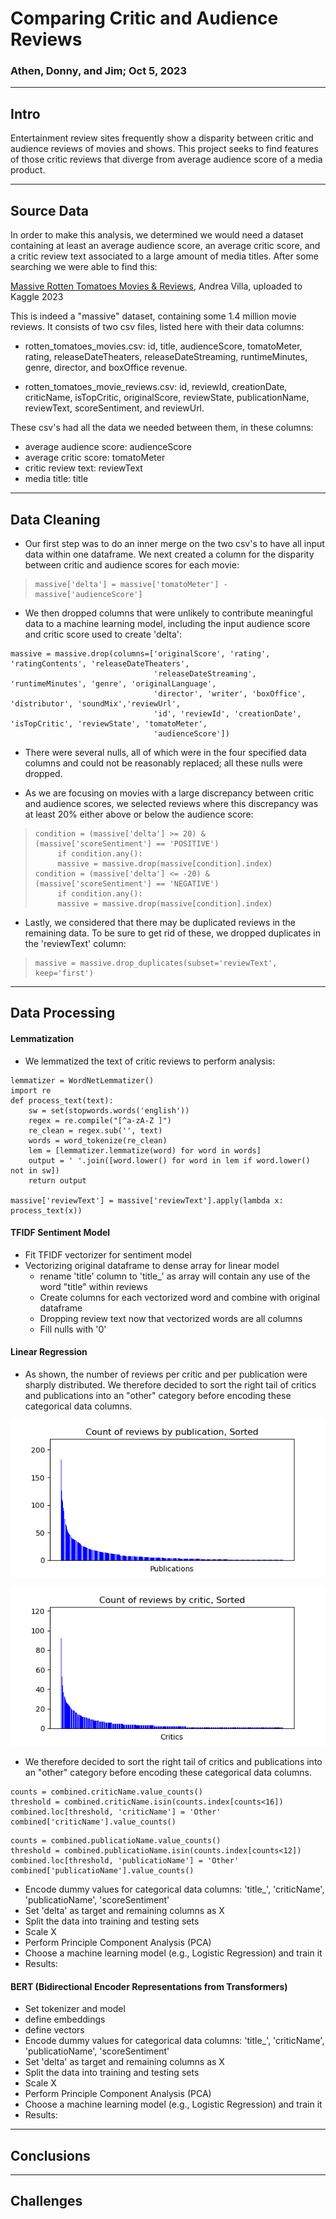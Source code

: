 # Comparing Critic and Audience Reviews
### Athen, Donny, and Jim; Oct 5, 2023

***
## Intro
Entertainment review sites frequently show a disparity between critic and audience reviews of movies and shows. This project seeks to find features of those critic reviews that diverge from average audience score of a media product.  

***
## Source Data
In order to make this analysis, we determined we would need a dataset containing at least an average audience score, an average critic score, and a critic review text associated to a large amount of media titles. After some searching we were able to find this:

[Massive Rotten Tomatoes Movies & Reviews](https://www.kaggle.com/datasets/andrezaza/clapper-massive-rotten-tomatoes-movies-and-reviews?select=rotten_tomatoes_movie_reviews.csv), Andrea Villa, uploaded to Kaggle 2023

This is indeed a "massive" dataset, containing some 1.4 million movie reviews. It consists of two csv files, listed here with their data columns:

* rotten_tomatoes_movies.csv: id, title, audienceScore, tomatoMeter, rating, releaseDateTheaters, releaseDateStreaming, runtimeMinutes, genre, director, and boxOffice revenue.

* rotten_tomatoes_movie_reviews.csv: id, reviewId, creationDate, criticName, isTopCritic, originalScore, reviewState, publicationName, reviewText, scoreSentiment, and reviewUrl.

These csv's had all the data we needed between them, in these columns:
* average audience score: audienceScore
* average critic score: tomatoMeter
* critic review text: reviewText
* media title: title
***
## Data Cleaning

* Our first step was to do an inner merge on the two csv's to have all input data within one dataframe. We next created a column for the disparity between critic and audience scores for each movie:
>     massive['delta'] = massive['tomatoMeter'] - massive['audienceScore']

* We then dropped columns that were unlikely to contribute meaningful data to a machine learning model, including the input audience score and critic score used to create 'delta':
```
massive = massive.drop(columns=['originalScore', 'rating', 'ratingContents', 'releaseDateTheaters',
                                'releaseDateStreaming', 'runtimeMinutes', 'genre', 'originalLanguage',
                                'director', 'writer', 'boxOffice', 'distributor', 'soundMix','reviewUrl',
                                'id', 'reviewId', 'creationDate', 'isTopCritic', 'reviewState', 'tomatoMeter',
                                'audienceScore'])
```

* There were several nulls, all of which were in the four specified data columns and could not be reasonably replaced; all these nulls were dropped. 


* As we are focusing on movies with a large discrepancy between critic and audience scores, we selected reviews where this discrepancy was at least 20% either above or below the audience score:


>     condition = (massive['delta'] >= 20) & (massive['scoreSentiment'] == 'POSITIVE')
>          if condition.any():
>          massive = massive.drop(massive[condition].index)
>     condition = (massive['delta'] <= -20) & (massive['scoreSentiment'] == 'NEGATIVE')
>          if condition.any():
>          massive = massive.drop(massive[condition].index)

* Lastly, we considered that there may be duplicated reviews in the remaining data. To be sure to get rid of these, we dropped duplicates in the 'reviewText' column:

>     massive = massive.drop_duplicates(subset='reviewText', keep='first')
***
## Data Processing

#### Lemmatization
* We lemmatized the text of critic reviews to perform analysis:
```
lemmatizer = WordNetLemmatizer()
import re
def process_text(text): 
    sw = set(stopwords.words('english')) 
    regex = re.compile("[^a-zA-Z ]") 
    re_clean = regex.sub('', text) 
    words = word_tokenize(re_clean) 
    lem = [lemmatizer.lemmatize(word) for word in words] 
    output = ' '.join([word.lower() for word in lem if word.lower() not in sw]) 
    return output
    
massive['reviewText'] = massive['reviewText'].apply(lambda x: process_text(x))
```
#### TFIDF Sentiment Model
* Fit TFIDF vectorizer for sentiment model
* Vectorizing original dataframe to dense array for linear model
    * rename 'title' column to 'title_' as array will contain any use of the word "title" within reviews
    * Create columns for each vectorized word and combine with original dataframe
    * Dropping review text now that vectorized words are all columns
    * Fill nulls with '0'

#### Linear Regression
*  As shown, the number of reviews per critic and per publication were sharply distributed. We therefore decided to sort the right tail of critics and publications into an "other" category before encoding these categorical data columns.

![Publications](output_plots/histo_publicatioName.png)

![Critics](output_plots/histo_criticName.png)
* We therefore decided to sort the right tail of critics and publications into an "other" category before encoding these categorical data columns.
```
counts = combined.criticName.value_counts()
threshold = combined.criticName.isin(counts.index[counts<16])
combined.loc[threshold, 'criticName'] = 'Other'
combined['criticName'].value_counts()
```

```
counts = combined.publicatioName.value_counts()
threshold = combined.publicatioName.isin(counts.index[counts<12])
combined.loc[threshold, 'publicatioName'] = 'Other'
combined['publicatioName'].value_counts()
```
* Encode dummy values for categorical data columns: 'title_', 'criticName', 'publicatioName', 'scoreSentiment'
* Set 'delta' as target and remaining columns as X
* Split the data into training and testing sets
* Scale X
* Perform Principle Component Analysis (PCA)
* Choose a machine learning model (e.g., Logistic Regression) and train it
* Results:

#### BERT (Bidirectional Encoder Representations from Transformers)
* Set tokenizer and model
* define embeddings
* define vectors
* Encode dummy values for categorical data columns: 'title_', 'criticName', 'publicatioName', 'scoreSentiment'
* Set 'delta' as target and remaining columns as X
* Split the data into training and testing sets
* Scale X
* Perform Principle Component Analysis (PCA)
* Choose a machine learning model (e.g., Logistic Regression) and train it
* Results:

***
## Conclusions

***
## Challenges
